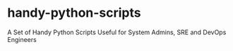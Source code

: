 # handy-python-scripts
A Set of Handy Python Scripts Useful for System Admins, SRE and DevOps Engineers
